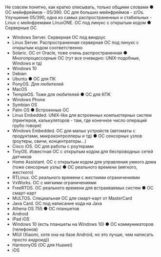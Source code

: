 Не совсем понятно, как кратко описывать, только общими словами
● ОС мейнфреймов 
    - 05/390. ОС для больших мейнфреймов
    - z/Os. Улучшение 05/390, одна из самых распространенных и стабильных
    - Linux с мейнфремами LinuxONE. ОС под линукс с открытым кодом
● Серверные ОС
  - Windows Server. Серверная ОС под виндоус
  - Linux Server. Распространенная серверная ОС под линукс с открытым кодом соответственно
  - Solaric. ОС от Oracle, тоже очень распространенная
● Многопроцессорные ОС (тут все очевидно: UNIX-подобные, Windows и тд)
  - Windows 10
  - Debian
  - Ubuntu
● ОС для ПК
  - PonyOS. Для любителей
  - MacOS
  - TempleOS. Тоже для любителей
● ОС для КПК
  - Windows Phone
  - Symbian OS
  - Palm OS
● Встроенные ОС
  - Linux Embedded. UNIX-like для встроенных компьютерных систем (принтеров, калькуляторов - там, где конечное число операций грубо говоря)
  - Windows Embedded. ОС для малых устройств (автоматы с продуктами, микроконтроллеры и тд)
● ОС сенсорных узлов (роутеры, свичи, концентраторы...)
  - Cisco iOS. ОС для работы с роутерами
  - TinyOS. Известная ОС с открытым кодом для беспроводных сетей датчиков
  - Home Assistant. ОС с открытым кодом для управления умного дома (тоже сенсорные узлы)
● ОС реального времени (мягкого, жесткого)
  - RTLinux. ОС реального времени с жесткими ограничениями
  - VxWorks. ОС с мягкими ограничениями
  - FreeRTOS. ОС реального времени для встраиваемых систем
● ОС смарт-карт
  - MULTOS. Специальная ОС для смарт-карт от MasterCard
  - Java Card. ОС под написание кода на Java
  - Athena OS 755
● ОС планшетов
  - Android
  - iPad iOS
  - Windows 10 (есть планшеты на Windows 10)
● ОС коммуникаторов (телефонов)
  - MIUI (Xiaomi, хотя она на базе Android, но это лучше, чем написать просто андроид))
  - HarmonyOS (ОС для Huawei)
  - iOS
